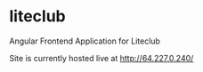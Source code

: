 # liteclub
Angular Frontend Application for Liteclub

Site is currently hosted live at http://64.227.0.240/

